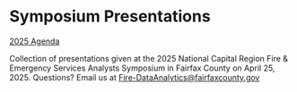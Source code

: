 # Symposium Presentations
<a href="https://storymaps.arcgis.com/stories/bc334f7ec8da490bac65bb6fe6bc5f93">2025 Agenda</a>

Collection of presentations given at the 2025 National Capital Region Fire & Emergency Services Analysts Symposium in Fairfax County on April 25, 2025. Questions? Email us at Fire-DataAnalytics@fairfaxcounty.gov
